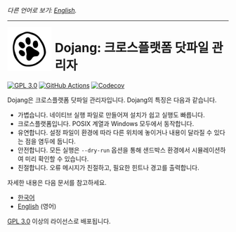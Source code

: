 *다른 언어로 보기: [English](README.en.md).*

----

<img src="cat-pow.svg" style="float:left;margin-right:0.5rem;">

Dojang: 크로스플랫폼 닷파일 관리자
==================================

[![GPL 3.0][License badge]](./LICENSE)
[![GitHub Actions][GitHub Actions status badge]][GitHub Actions]
[![Codecov][Codecov badge]][Codecov]

Dojang은 크로스플랫폼 닷파일 관리자입니다.  Dojang의 특징은 다음과 같습니다.

 -  가볍습니다.  네이티브 실행 파일로 만들어져 설치가 쉽고 실행도 빠릅니다.
 -  크로스플랫폼입니다.  POSIX 계열과 Windows 모두에서 동작합니다.
 -  유연합니다.  설정 파일이 환경에 따라 다른 위치에 놓이거나 내용이 달라질 수
    있다는 점을 염두에 둡니다.
 -  안전합니다.  모든 실행은 `--dry-run` 옵션을 통해 샌드박스 환경에서
    시뮬레이션하여 미리 확인할 수 있습니다.
 -  친절합니다.  오류 메시지가 친절하고, 필요한 힌트나 경고를 출력합니다.

자세한 내용은 다음 문서를 참고하세요.

 -  [한국어](doc/README.ko.md)
 -  [English](doc/README.en.md) (영어)

[GPL 3.0] 이상의 라이선스로 배포됩니다.

[License badge]: https://img.shields.io/github/license/dahlia/dojang
[GitHub Actions status badge]: https://github.com/dahlia/dojang/actions/workflows/build.yaml/badge.svg
[GitHub Actions]: https://github.com/dahlia/dojang/actions/workflows/build.yaml
[Codecov badge]: https://codecov.io/gh/dahlia/dojang/graph/badge.svg?token=JrwY5Yt2pD
[Codecov]: https://codecov.io/gh/dahlia/dojang
[GPL 3.0]: https://www.gnu.org/licenses/gpl-3.0.html
